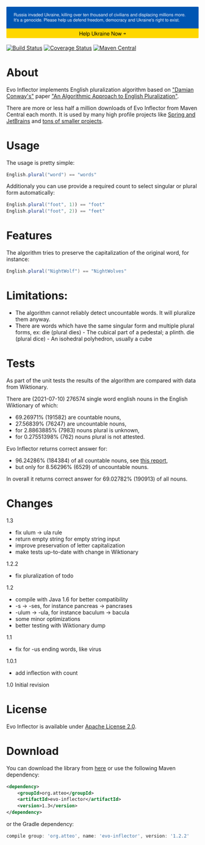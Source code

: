 [![SWUbanner](https://raw.githubusercontent.com/vshymanskyy/StandWithUkraine/main/banner2-direct.svg)](https://github.com/vshymanskyy/StandWithUkraine/blob/main/docs/README.md)

[![Build Status](https://travis-ci.org/atteo/evo-inflector.svg)](https://travis-ci.org/atteo/evo-inflector)
[![Coverage Status](https://img.shields.io/coveralls/atteo/evo-inflector.svg)](https://coveralls.io/r/atteo/evo-inflector)
[![Maven Central](https://maven-badges.herokuapp.com/maven-central/org.atteo/evo-inflector/badge.svg)](https://maven-badges.herokuapp.com/maven-central/org.atteo/evo-inflector)

About
=====

Evo Inflector implements English pluralization algorithm based on ["Damian Conway's"](https://en.wikipedia.org/wiki/Damian_Conway) paper ["An Algorithmic Approach to English Pluralization"](http://www.csse.monash.edu.au/~damian/papers/HTML/Plurals.html).

There are more or less half a million downloads of Evo Inflector from Maven Central each month.
It is used by many high profile projects like [Spring and JetBrains](https://mvnrepository.com/artifact/org.atteo/evo-inflector/usages) and [tons of smaller projects](https://github.com/atteo/evo-inflector/network/dependents).

Usage
=====

The usage is pretty simple:

```java
English.plural("word") == "words"
```

Additionaly you can use provide a required count to select singular or plural form automatically:

```java
English.plural("foot", 1)) == "foot"
English.plural("foot", 2)) == "feet"
```


Features
========
The algorithm tries to preserve the capitalization of the original word, for instance:

```java
English.plural("NightWolf") == "NightWolves"
```

Limitations:
============

* The algorithm cannot reliably detect uncountable words. It will pluralize them anyway.
* There are words which have the same singular form and multiple plural forms, ex:
die (plural dies) - The cubical part of a pedestal; a plinth.
die (plural dice) - An isohedral polyhedron, usually a cube

Tests
=====

As part of the unit tests the results of the algorithm are compared with data from Wiktionary.

There are (2021-07-10) 276574 single word english nouns in the English Wiktionary of which:
- 69.26971% (191582) are countable nouns,
- 27.56839% (76247) are uncountable nouns,
- for 2.8863885% (7983) nouns plural is unknown,
- for 0.27551398% (762) nouns plural is not attested.

Evo Inflector returns correct answer for:
- 96.24286% (184384) of all countable nouns, see [this report](reports/incorrect-countable.md),
- but only for 8.56296% (6529) of uncountable nouns.

In overall it returns correct answer for 69.02782% (190913) of all nouns.

Changes
=======

1.3
- fix ulum -> ula rule
- return empty string for empty string input
- improve preservation of letter capitalization
- make tests up-to-date with change in Wiktionary

1.2.2
- fix pluralization of todo

1.2
- compile with Java 1.6 for better compatibility
- -s -> -ses, for instance pancreas -> pancrases
- -ulum -> -ula, for instance baculum -> bacula
- some minor optimizations
- better testing with Wiktionary dump

1.1
- fix for -us ending words, like virus

1.0.1
- add inflection with count

1.0 Initial revision

License
=======

Evo Inflector is available under [Apache License 2.0](https://www.apache.org/licenses/LICENSE-2.0).

Download
========

You can download the library from [here](http://search.maven.org/remotecontent?filepath=org/atteo/evo-inflector/1.3/evo-inflector-1.3.jar) or use the following Maven dependency:

```xml
<dependency>
    <groupId>org.atteo</groupId>
    <artifactId>evo-inflector</artifactId>
    <version>1.3</version>
</dependency>
```
or the Gradle dependency:

```groovy
compile group: 'org.atteo', name: 'evo-inflector', version: '1.2.2'
```



